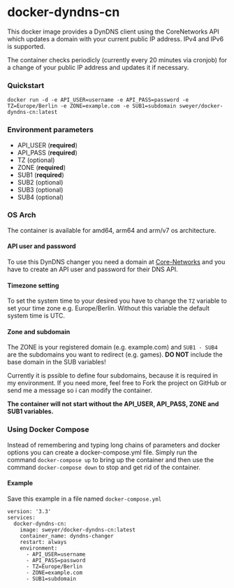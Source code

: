 # docker-dyndns-cn
This docker image provides a DynDNS client using the CoreNetworks API which updates a domain with your current public IP address. IPv4 and IPv6 is supported.

The container checks periodicly (currently every 20 minutes via cronjob) for a change of your public IP address and updates it if necessary.

### Quickstart
```
docker run -d -e API_USER=username -e API_PASS=password -e TZ=Europe/Berlin -e ZONE=example.com -e SUB1=subdomain sweyer/docker-dyndns-cn:latest
```

### Environment parameters
- API_USER (**required**)
- API_PASS (**required**)
- TZ (optional)
- ZONE (**required**)
- SUB1 (**required**)
- SUB2 (optional)
- SUB3 (optional)
- SUB4 (optional)

### OS Arch
The container is available for amd64, arm64 and arm/v7 os architecture.

#### API user and password
To use this DynDNS changer you need a domain at [Core-Networks](https://www.core-networks.de) and you have to create an API user and password for their DNS API.
#### Timezone setting
To set the system time to your desired you have to change the `TZ` variable to set your time zone e.g. Europe/Berlin. Without this variable the default system time is UTC.
#### Zone and subdomain
The ZONE is your registered domain (e.g. example.com) and `SUB1 - SUB4` are the subdomains you want to redirect (e.g. games). **DO NOT** include the base domain in the SUB variables!

Currently it is pssible to define four subdomains, because it is required in my environment. If you need more, feel free to Fork the project on GitHub or send me a message so i can modify the container. 

**The container will not start without the API_USER, API_PASS, ZONE and SUB1 variables.**
### Using Docker Compose
Instead of remembering and typing long chains of parameters and docker options you can create a docker-compose.yml file. Simply run the command `docker-compose up` to bring up the container and then use the command `docker-compose down` to stop and get rid of the container.
#### Example
Save this example in a file named `docker-compose.yml`
```
version: '3.3'
services:
  docker-dyndns-cn:
    image: sweyer/docker-dyndns-cn:latest
    container_name: dyndns-changer
    restart: always
    environment:
      - API_USER=username
      - API_PASS=password
      - TZ=Europe/Berlin
      - ZONE=example.com
      - SUB1=subdomain
```
